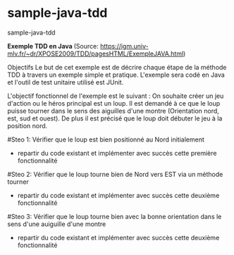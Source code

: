 # sample-java-tdd
sample-java-tdd

<b>Exemple TDD en Java </b> (Source: https://igm.univ-mlv.fr/~dr/XPOSE2009/TDD/pagesHTML/ExempleJAVA.html)

Objectifs Le but de cet exemple est de décrire chaque étape de la méthode TDD à travers un exemple simple et pratique. L'exemple sera codé en Java et l'outil de test unitaire utilisé est JUnit.

L'objectif fonctionnel de l'exemple est le suivant :
On souhaite créer un jeu d'action ou le héros principal est un loup. Il est demandé à ce que le loup puisse tourner dans le sens des aiguilles d'une montre (Orientation nord, est, sud et ouest). De plus il est précisé que le loup doit débuter le jeu à la position nord.

#Steo 1: Vérifier que le loup est bien positionné au Nord initialement
  - repartir du code existant et implémenter avec succès cette première fonctionnalité 

#Steo 2: Vérifier que le loup tourne bien de Nord vers EST via un méthode tourner
  - repartir du code existant et implémenter avec succès cette deuxième fonctionnalité 

#Steo 3: Vérifier que le loup tourne bien avec la bonne orientation dans le sens d'une auiguille d'une montre
  - repartir du code existant et implémenter avec succès cette deuxième fonctionnalité 
